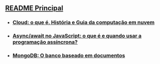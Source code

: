 

## [README Principal](../README.md)

- ### [Cloud: o que é, História e Guia da computação em nuvem](claud.md)

- ### [Async/await no JavaScript: o que é e quando usar a programação assíncrona?](async-await.md)

- ### [MongoDB: O banco baseado em documentos](mongoDB.md)